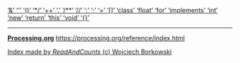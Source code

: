 [ ‘&’ ](https://processing.org/reference/bitwiseAND.html)	[ ‘'’ ](https://www.informit.com/articles/article.aspx?p=130880&seqNum=11)	[ ‘()’ ](https://processing.org/reference/parentheses.html)	[ ‘*/’ ](https://processing.org/reference/multilinecomment.html)	[ ‘++’ ](https://processing.org/reference/increment.html)	[ ‘.’ ](https://processing.org/reference/dot.html)	[ ‘/**’ ](https://processing.org/reference/doccomment.html)	[ ‘//’ ](https://processing.org/reference/comment.html)	[ ‘:’ ](https://processing.org/reference/conditional.html)	[ ‘;’ ](https://processing.org/reference/semicolon.html)	[ ‘=’ ](https://processing.org/reference/assign.html)	[ ‘[]’ ](https://processing.org/reference/arrayaccess.html)	[ ‘class’ ](https://processing.org/reference/class.html)	[ ‘float’ ](https://processing.org/reference/float.html)	[ ‘for’ ](https://processing.org/reference/for.html)	[ ‘implements’ ](https://processing.org/reference/implements.html)	[ ‘int’ ](https://processing.org/reference/int.html)	[ ‘new’ ](https://processing.org/reference/new.html)	[ ‘return’ ](https://processing.org/reference/return.html)	[ ‘this’ ](https://processing.org/reference/this.html)	[ ‘void’ ](https://processing.org/reference/void.html)	[ ‘{}’ ](https://processing.org/reference/curlybraces.html)	


----
[__Processing.org__](http://Processing.org/) <https://processing.org/reference/index.html>


[Index made by _ReadAndCounts_ (c) Wojciech Borkowski](https://github.com/borkowsk/bookProcessingEN/tree/main/33_extensions/readandcounts)


